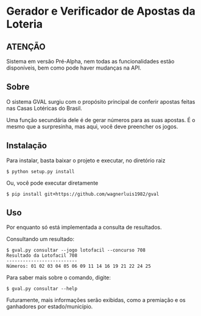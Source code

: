 Gerador e Verificador de Apostas da Loteria
===========================================

ATENÇÃO
-------

Sistema em versão Pré-Alpha, nem todas as funcionalidades estão disponíveis, bem
como pode haver mudanças na API.

Sobre
-----

O sistema GVAL surgiu com o propósito principal de conferir apostas feitas nas
Casas Lotéricas do Brasil.

Uma função secundária dele é de gerar números para as suas apostas. É o mesmo
que a surpresinha, mas aqui, você deve preencher os jogos.

Instalação
----------

Para instalar, basta baixar o projeto e executar, no diretório raiz

    $ python setup.py install

Ou, você pode executar diretamente

    $ pip install git+https://github.com/wagnerluis1982/gval

Uso
---

Por enquanto só está implementada a consulta de resultados.

Consultando um resultado:

    $ gval.py consultar --jogo lotofacil --concurso 708
    Resultado da Lotofacil 708
    --------------------------
    Números: 01 02 03 04 05 06 09 11 14 16 19 21 22 24 25

Para saber mais sobre o comando, digite:

    $ gval.py consultar --help

Futuramente, mais informações serão exibidas, como a premiação e os ganhadores
por estado/município.
